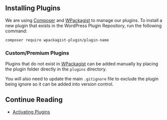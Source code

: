 ## Installing Plugins

We are using [Composer](https://getcomposer.org/) and [WPackagist](https://wpackagist.org/) to manage our plugins. To install a new plugin that exists in the WordPress Plugin Repository, run the following command:

```sh
composer require wpackagist-plugin/plugin-name
```

### Custom/Premium Plugins

Plugins that do not exist in [WPackagist](https://wpackagist.org/) can be added manually by placing the plugin folder directly in the `plugins` directory.

You will also need to update the main `.gitignore` file to exclude the plugin being ignore so it can be added into version control.

## Continue Reading

* [Activating Plugins](activating.md)
